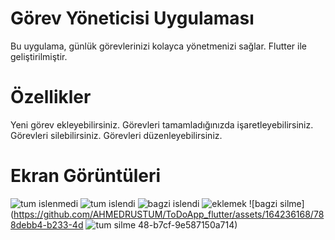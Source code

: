 # Görev Yöneticisi Uygulaması

Bu uygulama, günlük görevlerinizi kolayca yönetmenizi sağlar. Flutter ile geliştirilmiştir.

# Özellikler

Yeni görev ekleyebilirsiniz.
Görevleri tamamladığınızda işaretleyebilirsiniz.
Görevleri silebilirsiniz.
Görevleri düzenleyebilirsiniz.

# Ekran Görüntüleri
![tum islenmedi](https://github.com/AHMEDRUSTUM/ToDoApp_flutter/assets/164236168/6f03e820-4388-4925-989f-5b8e99223e3f)
![tum islendi](https://github.com/AHMEDRUSTUM/ToDoApp_flutter/assets/164236168/373d7247-6990-4d20-8135-16fdbb3a9bf2)
![bagzi islendi](https://github.com/AHMEDRUSTUM/ToDoApp_flutter/assets/164236168/18a90780-d31f-463d-a55c-f1f446844c8b)
![eklemek](https://github.com/AHMEDRUSTUM/ToDoApp_flutter/assets/164236168/bf9a15dc-8003-416b-9ad5-8df4fb885d77)
![bagzi silme](https://github.com/AHMEDRUSTUM/ToDoApp_flutter/assets/164236168/788debb4-b233-4d
![tum silme](https://github.com/AHMEDRUSTUM/ToDoApp_flutter/assets/164236168/0f311fbf-7478-46f3-8772-451b9209193d)
48-b7cf-9e587150a714)



